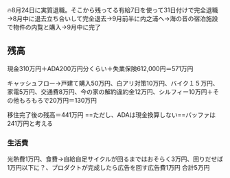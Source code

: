 🔥8月24日に実質退職。そこから残ってる有給7日を使って31日付けで完全退職→8月中に退去立ち合いして完全退去→9月前半に内之浦へ→海の音の宿泊施設で物件の内覧と購入→9月中に完了

## **残高**
現金310万円＋ADA200万円分くらい＋失業保険612,000円＝571万円

キャッシュフロー→戸建て購入50万円、白アリ対策10万円、バイク１５万円、家電5万円、交通費8万円、今の家の解約違約金12万円、シルフィー10万円＋その他もろもろで20万円＝130万円

移住完了後の残高＝441万円
==ただし、ADAは現金換算しない==バッファは241万円と考える

### 生活費

光熱費1万円、食費→自給自足サイクルが回るまではおそらく3万円、回りだせば1万円以下に？、プロダクトが完成したら広告を回す広告費1万円
合計5万円

